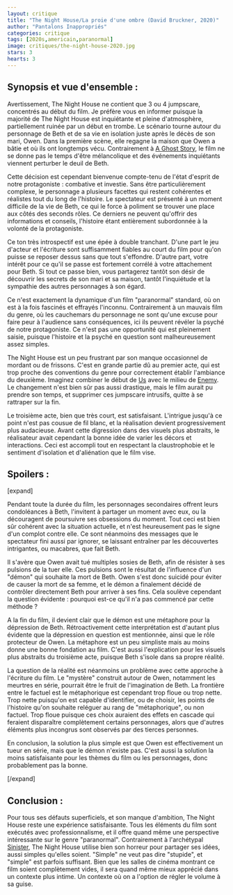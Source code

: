 ```yaml
---
layout: critique
title: "The Night House/La proie d'une ombre (David Bruckner, 2020)"
author: "Pantalons Inappropriés"
categories: critique
tags: [2020s,americain,paranormal]
image: critiques/the-night-house-2020.jpg
stars: 3
hearts: 3
---
```


## Synopsis et vue d'ensemble :

Avertissement, The Night House ne contient que 3 ou 4 jumpscare, concentrés au début du film. Je préfère vous en informer puisque la majorité de The Night House est inquiétante et pleine d'atmosphère, partiellement ruinée par un début en trombe. Le scénario tourne autour du personnage de Beth et de sa vie en isolation juste après le décès de son mari, Owen. Dans la première scène, elle regagne la maison que Owen a bâtie et où ils ont longtemps vécu. Contrairement à [A Ghost Story](#), le film ne se donne pas le temps d'être mélancolique et des événements inquiétants viennent perturber le deuil de Beth.

Cette décision est cependant bienvenue compte-tenu de l'état d'esprit de notre protagoniste : combative et investie. Sans être particulièrement complexe, le personnage a plusieurs facettes qui restent cohérentes et réalistes tout du long de l'histoire. Le spectateur est présenté à un moment difficile de la vie de Beth, ce qui le force à poliment se trouver une place aux côtés des seconds rôles. Ce derniers ne peuvent qu'offrir des informations et conseils, l'histoire étant entièrement subordonnée à la volonté de la protagoniste.

Ce ton très introspectif est une épée à double tranchant. D'une part le jeu d'acteur et l'écriture sont suffisamment fiables au court du film pour qu'on puisse se reposer dessus sans que tout s'effondre. D'autre part, votre intérêt pour ce qu'il se passe est fortement corrélé à votre attachement pour Beth. Si tout ce passe bien, vous partagerez tantôt son désir de découvrir les secrets de son mari et sa maison, tantôt l'inquiétude et la sympathie des autres personnages à son égard.

Ce n'est exactement la dynamique d'un film "paranormal" standard, où on est à la fois fascinés et effrayés l'inconnu. Contrairement à un mauvais film du genre, où les cauchemars du personnage ne sont qu'une excuse pour faire peur à l'audience sans conséquences, ici ils peuvent révéler la psyché de notre protagoniste. Ce n'est pas une opportunité qui est pleinement saisie, puisque l'histoire et la psyché en question sont malheureusement assez simples.

The Night House est un peu frustrant par son manque occasionnel de mordant ou de frissons. C'est en grande partie dû au premier acte, qui est trop proche des conventions du genre pour correctement établir l'ambiance du deuxième. Imaginez combiner le début de [Us](#) avec le milieu de [Enemy](#). Le changement n'est bien sûr pas aussi drastique, mais le film aurait pu prendre son temps, et supprimer ces jumpscare intrusifs, quitte à se rattraper sur la fin.

Le troisième acte, bien que très court, est satisfaisant. L'intrigue jusqu'à ce point n'est pas cousue de fil blanc, et la réalisation devient progressivement plus audacieuse. Avant cette digression dans des visuels plus abstraits, le réalisateur avait cependant la bonne idée de varier les décors et interactions. Ceci est accompli tout en respectant la claustrophobie et le sentiment d'isolation et d'aliénation que le film vise.

## Spoilers :

[expand]

Pendant toute la durée du film, les personnages secondaires offrent leurs condoléances à Beth, l'invitent à partager un moment avec eux, ou la découragent de poursuivre ses obsessions du moment. Tout ceci est bien sûr cohérent avec la situation actuelle, et n'est heureusement pas le signe d'un complot contre elle. Ce sont néanmoins des messages que le spectateur fini aussi par ignorer, se laissant entraîner par les découvertes intrigantes, ou macabres, que fait Beth.

Il s'avère que Owen avait tué multiples sosies de Beth, afin de résister à ses pulsions de la tuer elle. Ces pulsions sont le résultat de l'influence d'un "démon" qui souhaite la mort de Beth. Owen s'est donc suicidé pour éviter de causer la mort de sa femme, et le démon a finalement décidé de contrôler directement Beth pour arriver à ses fins. Cela soulève cependant la question évidente : pourquoi est-ce qu'il n'a pas commencé par cette méthode ?

A la fin du film, il devient clair que le démon est une métaphore pour la dépression de Beth. Rétroactivement cette interprétation est d'autant plus évidente que la dépression en question est mentionnée, ainsi que le rôle protecteur de Owen. La métaphore est un peu simpliste mais au moins donne une bonne fondation au film. C'est aussi l'explication pour les visuels plus abstraits du troisième acte, puisque Beth s'isole dans sa propre réalité.

La question de la réalité est néanmoins un problème avec cette approche à l'écriture du film. Le "mystère" construit autour de Owen, notamment les meurtres en série, pourrait être le fruit de l'imagination de Beth. La frontière entre le factuel est le métaphorique est cependant trop floue ou trop nette. Trop nette puisqu'on est capable d'identifier, ou de choisir, les points de l'histoire qu'on souhaite reléguer au rang de "métaphorique", ou non factuel. Trop floue puisque ces choix auraient des effets en cascade qui feraient disparaître complètement certains personnages, alors que d'autres éléments plus incongrus sont observés par des tierces personnes.

En conclusion, la solution la plus simple est que Owen est effectivement un tueur en série, mais que le démon n'existe pas. C'est aussi la solution la moins satisfaisante pour les thèmes du film ou les personnages, donc probablement pas la bonne.

[/expand]

## Conclusion :

Pour tous ses défauts superficiels, et son manque d'ambition, The Night House reste une expérience satisfaisante. Tous les éléments du film sont exécutés avec professionnalisme, et il offre quand même une perspective intéressante sur le genre "paranormal". Contrairement à l'archétypal [Sinister](#), The Night House utilise bien son horreur pour partager ses idées, aussi simples qu'elles soient. "Simple" ne veut pas dire "stupide", et "simple" est parfois suffisant. Bien que les salles de cinéma montrant ce film soient complètement vides, il sera quand même mieux apprécié dans un contexte plus intime. Un contexte où on a l'option de régler le volume à sa guise.
